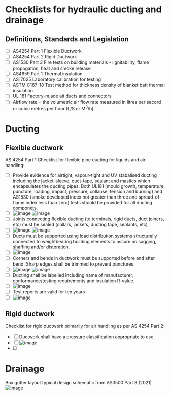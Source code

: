 # Checklists for hydraulic ducting and drainage


## Definitions, Standards and Legislation

  - [ ] AS4254 Part 1 Flexible Ductwork
  - [ ] AS4254 Part 2 Rigid Ductwork
  - [ ] AS1530 Part 3 Fire tests on building materials - iignitability, flame propogation, heat and smoke release
  - [ ] AS4859 Part 1 Thermal insulation
  - [ ] AS17025 Laboratory calibration for testing
  - [ ] ASTM C167-18 Test method for thickness density of blanket batt thermal insulation
  - [ ] UL 181 Factory-m,ade ait ducts and connectors
  - [ ] Airflow rate = the volumetric air flow rate measured in litres per secord or cubic metres per hour (L/S or M<sup>3</sup>/h)

# Ducting


## Flexible ductwork
AS 4254 Part 1
Checklist for flexible pipe ducting for liquids and air handling:
 - [ ] Provide evidence for airtight, vapour-tight and UV stabalised ducting including the jacket-sleeve, duct-tape, sealant and mastics which encapsulates the ducting pipes.  Both UL181 (mould growth, temperature, puncture, loading, impact, pressure, collapse, tension and burning) and AS1530 (smoke developed index not greater than three and spread-of-flame index less than zero) tests should be provided for all ducting componets. 
 - [ ] ![image](https://user-images.githubusercontent.com/146181/206046129-519c5daf-5564-495f-8216-f18c9c8079d0.png) ![image](https://user-images.githubusercontent.com/146181/206046326-47b8fc13-92a0-47fd-90ef-583a1d609f1b.png)
 - [ ] Joints connecting flexible ducting (to terminals, rigid ducts, duct joiners, etc) must be sealed (collars, jackets, ducting tape, sealants, etc) 
 - [ ] ![image](https://user-images.githubusercontent.com/146181/206045574-ff1772ef-16f1-4634-9ac3-b6f3aeddae1c.png) ![image](https://user-images.githubusercontent.com/146181/206045707-7144d850-5990-46b6-9bdf-75febe6316a2.png)
 - [ ] Ducts must be supported using load distribution systems structurally connected to weightbearing building elements to assure no sagging, shaffing and/or distoration. 
 - [ ] ![image](https://user-images.githubusercontent.com/146181/206046359-444dbc5f-f267-463f-9a9e-605035688ed2.png)
 - [ ] Corners and bends in ductwork must be supported before and after bend.  Sharp edges shall be trimmed to prevent punctures. 
 - [ ] ![image](https://user-images.githubusercontent.com/146181/206046414-22997be7-e04b-46bb-aba4-fcd996bef6d3.png) ![image](https://user-images.githubusercontent.com/146181/206046869-a31c14d6-c1b7-4853-ab6c-f7fa095785cc.png)
 - [ ] Ducting shall be labelled including name of manufacturer, conformance/testing requirements and insulation R-value. 
 - [ ] ![image](https://user-images.githubusercontent.com/146181/206047062-db388812-3cc4-4e6e-8e14-2644d47d6d27.png)
 - [ ] Test reports are valid for ten years 
 - [ ] ![image](https://user-images.githubusercontent.com/146181/206047184-8a6805da-1415-4dab-a0e3-0eaf7e0bd758.png)

## Rigid ductwork
Checklist for rigid ductwork primarily for air handling as per AS 4254 Part 2:
  - [ ] Ductwork shall have a pressure classification appropriate to use.
  - [ ] ![image](https://user-images.githubusercontent.com/146181/206048178-012925f7-1f4c-4893-9eda-84788c8cf8d7.png)
  - [ ] 


# Drainage 
Box gutter layout typical design schematic from AS3500 Part 3 (2021)
![image](https://user-images.githubusercontent.com/146181/195210193-d662de28-d7db-49c0-92ae-f3c9633736ea.png)


